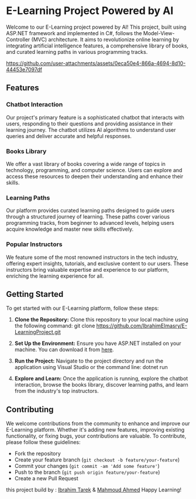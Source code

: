 # E-Learning Project Powered by AI

Welcome to our E-Learning project powered by AI! This project, built using ASP.NET framework and implemented in C#, follows the Model-View-Controller (MVC) architecture. It aims to revolutionize online learning by integrating artificial intelligence features, a comprehensive library of books, and curated learning paths in various programming tracks.

https://github.com/user-attachments/assets/0eca50e4-866a-4694-8d10-44453e7097df

## Features

### Chatbot Interaction
Our project's primary feature is a sophisticated chatbot that interacts with users, responding to their questions and providing assistance in their learning journey. The chatbot utilizes AI algorithms to understand user queries and deliver accurate and helpful responses.

### Books Library
We offer a vast library of books covering a wide range of topics in technology, programming, and computer science. Users can explore and access these resources to deepen their understanding and enhance their skills.

### Learning Paths
Our platform provides curated learning paths designed to guide users through a structured journey of learning. These paths cover various programming tracks, from beginner to advanced levels, helping users acquire knowledge and master new skills effectively.

### Popular Instructors
We feature some of the most renowned instructors in the tech industry, offering expert insights, tutorials, and exclusive content to our users. These instructors bring valuable expertise and experience to our platform, enriching the learning experience for all.

## Getting Started
To get started with our E-Learning platform, follow these steps:

1. **Clone the Repository:** Clone this repository to your local machine using the following command:
git clone https://github.com/IbrahimElmasry/E-LearningProject.git

2. **Set Up the Environment:** Ensure you have ASP.NET installed on your machine. You can download it from [here](https://dotnet.microsoft.com/download/dotnet).

3. **Run the Project:** Navigate to the project directory and run the application using Visual Studio or the command line:
dotnet run


4. **Explore and Learn:** Once the application is running, explore the chatbot interaction, browse the books library, discover learning paths, and learn from the industry's top instructors.

## Contributing
We welcome contributions from the community to enhance and improve our E-Learning platform. Whether it's adding new features, improving existing functionality, or fixing bugs, your contributions are valuable. To contribute, please follow these guidelines:
- Fork the repository
- Create your feature branch (`git checkout -b feature/your-feature`)
- Commit your changes (`git commit -am 'Add some feature'`)
- Push to the branch (`git push origin feature/your-feature`)
- Create a new Pull Request


this project build by :
[Ibrahim Tarek](https://github.com/IbrahimElmasry)   &  [Mahmoud Ahmed](https://github.com/MahmoudAMahmoud)
Happy Learning!
